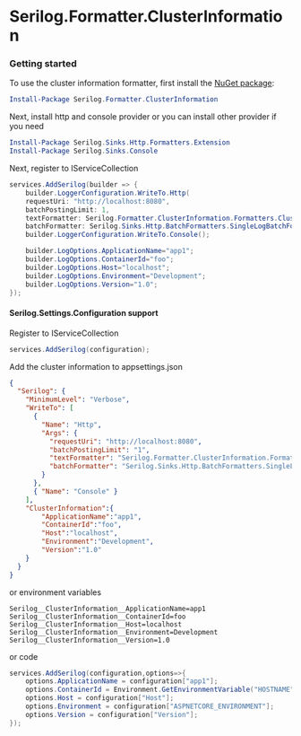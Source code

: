 # Serilog.Formatter.ClusterInformation

### Getting started
To use the cluster information formatter, first install the [NuGet package](https://www.nuget.org/packages/Serilog.Formatter.ClusterInformation/):

```powershell
Install-Package Serilog.Formatter.ClusterInformation
``` 
Next, install http and console provider or you can install other provider if you need

```powershell
Install-Package Serilog.Sinks.Http.Formatters.Extension
Install-Package Serilog.Sinks.Console
```

Next, register to IServiceCollection
```csharp
services.AddSerilog(builder => {
    builder.LoggerConfiguration.WriteTo.Http(
    requestUri: "http://localhost:8080",
    batchPostingLimit: 1,
    textFormatter: Serilog.Formatter.ClusterInformation.Formatters.ClusterInformationFormatter.Instance, 
    batchFormatter: Serilog.Sinks.Http.BatchFormatters.SingleLogBatchFormatter.Instance);
    builder.LoggerConfiguration.WriteTo.Console();

    builder.LogOptions.ApplicationName="app1";
    builder.LogOptions.ContainerId="foo";
    builder.LogOptions.Host="localhost";
    builder.LogOptions.Environment="Development";
    builder.LogOptions.Version="1.0";
});
```

#### Serilog.Settings.Configuration support

Register to IServiceCollection
```csharp
services.AddSerilog(configuration);
```

Add the cluster information to appsettings.json

```json
{
  "Serilog": {
    "MinimumLevel": "Verbose",
    "WriteTo": [
      {
        "Name": "Http",
        "Args": {
          "requestUri": "http://localhost:8080",
          "batchPostingLimit": "1",
          "textFormatter": "Serilog.Formatter.ClusterInformation.Formatters.ClusterInformationFormatter::Instance, Serilog.Formatter.ClusterInformation",
          "batchFormatter": "Serilog.Sinks.Http.BatchFormatters.SingleLogBatchFormatter::Instance, Serilog.Sinks.Http.Formatters.Extension"
        }
      },
      { "Name": "Console" }
    ],
    "ClusterInformation":{
        "ApplicationName":"app1",
        "ContainerId":"foo",
        "Host":"localhost",
        "Environment":"Development",
        "Version":"1.0"
    }
  }
}
```
 or environment variables
```
Serilog__ClusterInformation__ApplicationName=app1
Serilog__ClusterInformation__ContainerId=foo
Serilog__ClusterInformation__Host=localhost
Serilog__ClusterInformation__Environment=Development
Serilog__ClusterInformation__Version=1.0
```
or code
```csharp
services.AddSerilog(configuration,options=>{
    options.ApplicationName = configuration["app1"];
    options.ContainerId = Environment.GetEnvironmentVariable("HOSTNAME", EnvironmentVariableTarget.Process);
    options.Host = configuration["Host"];
    options.Environment = configuration["ASPNETCORE_ENVIRONMENT"];
    options.Version = configuration["Version"];
});
```
